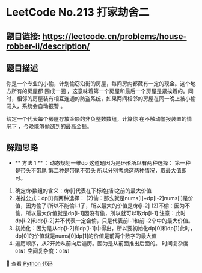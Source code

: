 # LeetCode No.213 打家劫舍二

## 题目链接: https://leetcode.cn/problems/house-robber-ii/description/

## 题目描述
你是一个专业的小偷，计划偷窃沿街的房屋，每间房内都藏有一定的现金。这个地方所有的房屋都 围成一圈 ，这意味着第一个房屋和最后一个房屋是紧挨着的。同时，相邻的房屋装有相互连通的防盗系统，如果两间相邻的房屋在同一晚上被小偷闯入，系统会自动报警 。

给定一个代表每个房屋存放金额的非负整数数组，计算你 在不触动警报装置的情况下 ，今晚能够偷窃到的最高金额。
## 解题思路
- ** 方法 1 ** ：动态规划一维dp
这道题因为是环形所以有两种选择：
第一种是带头不带尾
第二种是带尾不带头
所以分别考虑这两种情况，取最大值即可。
1. 确定dp数组的含义：dp[i]代表在下标i包括i之前的最大价值
2. 递推公式：dp[i]有两种选择：
(2)偷：那么就是nums[i]+dp[i-2]nums[i]是价值，因为偷了i所以不能偷i-1了，所以最大的价值是dp[i-2]
(2)不偷：因为不偷，所以最大价值就是dp[i-1]因没有偷，所以就可以取dp[i-1]
注意：此时dp[i-2]和dp[i-2]并不代表一定会偷，只是代表前i-1和前i-2个中的最大价值。
3. 初始化：因为是从dp[i-2]和dp[i-1]中得出，所以要初始化dp[0]和dp[1]此时，dp[0]的价值就是nums[0]dp[1]的价值是前两个数字的最大值
4. 遍历顺序，从2开始从前向后遍历。因为是从前面推出后面的。
时间复杂度`O(N)` 
空间复杂度：`O(N)`

📌 [查看 Python 代码](../solutions/python/No_198_打家劫舍.py)